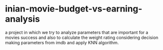 # inian-movie-budget-vs-earning-analysis
a project in which we try to analyze parameters that are important for a movies success and also to calculate the weight rating considering decision making parameters from imdb and apply KNN algorithm.
